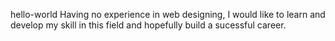 hello-world
Having no experience in web designing, I would like to learn and develop my skill in this field and hopefully build a sucessful career.